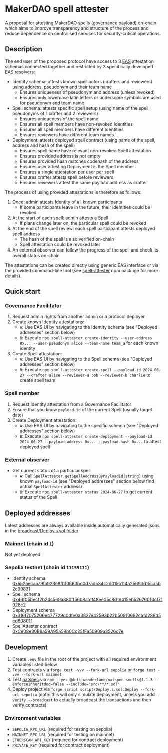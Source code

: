 # MakerDAO spell attester

A proposal for attesting MakerDAO spells (governance payload) on-chain which aims to improve transparency and structure of the process and reduce dependence on centralised services for security-critical operations.

## Description

The end user of the proposed protocol have access to 3 [EAS](https://attest.org/) attestation schemas connected together and restricted by 3 specifically developed [EAS resolvers](https://docs.attest.org/docs/tutorials/resolver-contracts):
- Identity schema: attests known spell actors (crafters and reviewers) using address, pseudonym and their team name
    - Ensures uniqueness of pseudonym and address (unless revoked)
    - Ensures only lowercase latin letters or underscore symbols are used for pseudonym and team name
- Spell schema: attests specific spell setup (using name of the spell, pseudonyms of 1 crafter and 2 reviewers)
    - Ensures uniqueness of the spell name
    - Ensures all spell members have non-revoked Identities
    - Ensures all spell members have different Identities
    - Ensures reviewers have different team names
- Deployment: attests deployed spell contract (using name of the spell, address and hash of the spell)
    - Ensures spell name have relevant non-revoked Spell attestation
    - Ensures provided address is not empty
    - Ensures provided hash matches codehash of the address
    - Ensures user attesting Deployment is the Spell member
    - Ensures a single attestation per user per spell
    - Ensures crafter attests spell before reviewers
    - Ensures reviewers attest the same payload address as crafter

The process of using provided attestations is therefore as follows:
1. Once: admin attests Identity of all known participants
    - If some participants leave in the future, their identities could be revoked
2. At the start of each spell: admin attests a Spell
    - If plans change later on, the particular spell could be revoked
3. At the end of the spell review: each spell participant attests deployed spell address
    - The hash of the spell is also verified on-chain
    - Spell attestation could be revoked later
4. An external observer can follow the progress of the spell and check its overall status on-chain

The attestations can be created directly using generic EAS interface or via the provided command-line tool (see [spell-attester](https://www.npmjs.com/package/spell-attester) npm package for more details).

## Quick start

### Governance Facilitator

1. Request admin rights from another admin or a protocol deployer
2. Create known Identity attestations:
    - `A`: Use EAS UI by navigating to the Identity schema (see "Deployed addresses" section below)
    - `B`: Execute `npx spell-attester create-identity --user-address 0x... --user-pseudonym alice --team-name team_a` for each known identity
3. Create Spell attestation:
    - `A`: Use EAS UI by navigating to the Spell schema (see "Deployed addresses" section below)
    - `B`: Execute `npx spell-attester create-spell --payload-id 2024-06-27 --crafter alice --reviewer-a bob --reviewer-b charlie` to create spell team

### Spell member

1. Request Identity attestation from a Governance Facilitator
2. Ensure that you know `payload-id` of the current Spell (usually target date)
3. Create Deployment attestation:
    - `A`: Use EAS UI by navigating to the specific schema (see "Deployed addresses" section below)
    - `B`: Execute `npx spell-attester create-deployment --payload-id 2024-06-27 --payload-address 0x... --payload-hash 0x...` to attest deployed spell

### External observer

- Get current status of a particular spell
    - `A`: Call `SpellAttester.getSpellAddressByPayloadId(string)` using known `payload-id` (see "Deployed addresses" section below find actual `SpellAttester` address)
    - `B`: Execute `npx spell-attester status 2024-06-27` to get current status of the Spell

## Deployed addresses

Latest addresses are always available inside automatically generated jsons in the [broadcast/Deploy.s.sol folder](./broadcast/Deploy.s.sol/).

### Mainnet (chain id `1`)
Not yet deployed

### Sepolia testnet (chain id `11155111`)
- Identity schema [0x552aecaa79fa923e8fb10663bd0d7ad534c2d015b114a2569dd15ca5b2c99831](https://sepolia.easscan.org/attestation/attestWithSchema/0x552aecaa79fa923e8fb10663bd0d7ad534c2d015b114a2569dd15ca5b2c99831)
- Spell schema [0x46f05becf2b24c569a380ff56b8aa1f48ee05c8d19415eb52676010c171928c2](https://sepolia.easscan.org/attestation/attestWithSchema/0x46f05becf2b24c569a380ff56b8aa1f48ee05c8d19415eb52676010c171928c2)
- Deployment schema [0x316f7075206e477729d0dfe0a3827e42593b22b50910682ca1d288d5ed80801f](https://sepolia.easscan.org/attestation/attestWithSchema/0x316f7075206e477729d0dfe0a3827e42593b22b50910682ca1d288d5ed80801f)
- SpellAttester contract [0xCe08e30B8a59A95a59b0Cc25fFa50909a3526d7e](https://sepolia.etherscan.io/address/0xCe08e30B8a59A95a59b0Cc25fFa50909a3526d7e#code)

## Development

1. Create `.env` file in the root of the project with all required environment variables listed below
2. Test contracts via `forge test -vvv --fork-url sepolia` or `forge test -vvv --fork-url mainnet`
3. Test [natspec](https://docs.soliditylang.org/en/latest/natspec-format.html) via `npx --yes @defi-wonderland/natspec-smells@1.1.3 --enforceInheritdoc=false --include='src/**/*.sol'`
4. Deploy project via `forge script script/Deploy.s.sol:Deploy --fork-url sepolia` (note: this will only simulate deployment, unless you add `--verify --broadcast` to actually broadcast the transactions and then verify contracts)

### Environment variables

- `SEPOLIA_RPC_URL` (required for testing on sepolia)
- `MAINNET_RPC_URL` (required for testing on mainnet)
- `ETHERSCAN_API_KEY` (required for contract deployment)
- `PRIVATE_KEY` (required for contract deployment)
